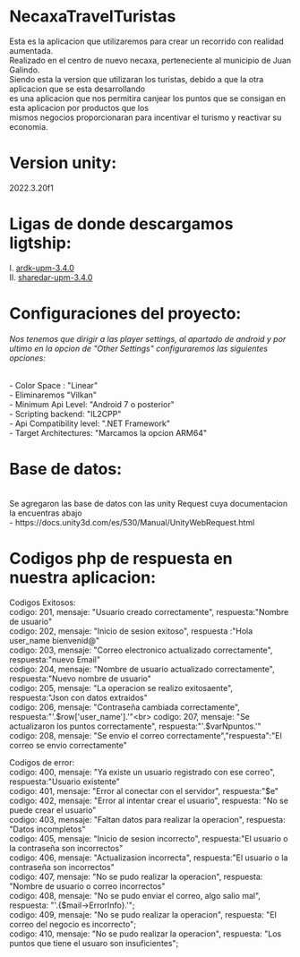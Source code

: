 # NecaxaTravelTuristas
Esta es la aplicacion que utilizaremos para crear un recorrido con realidad aumentada.<br>
Realizado en el centro de nuevo necaxa, perteneciente al municipio de Juan Galindo.<br>
Siendo esta la version que utilizaran los turistas, debido a que la otra aplicacion que se esta desarrollando<br>
es una aplicacion que nos permitira canjear los puntos que se consigan en esta aplicacion por productos que los <br> mismos negocios proporcionaran para incentivar el turismo y reactivar su economia.

# Version unity:
 2022.3.20f1


# Ligas de donde descargamos ligtship:
 
 I.  [ardk-upm-3.4.0](https://github.com/niantic-lightship/ardk-upm/releases/tag/3.4.0) <br>
 II. [sharedar-upm-3.4.0](https://github.com/niantic-lightship/sharedar-upm/releases/tag/3.4.0)

# Configuraciones del proyecto:
<h6>Nos tenemos que dirigir a las player settings, al apartado de android y por ultimo en la opcion de "Other Settings" configuraremos las siguientes opciones:<br></h6>
- Color Space : "Linear"<br>
- Eliminaremos "Vilkan"<br>
- Minimum Api Level: "Android 7 o posterior"<br>
- Scripting backend: "IL2CPP"<br>
- Api Compatibility level: ".NET Framework"<br>
- Target Architectures: "Marcamos la opcion ARM64"<br>


# Base de datos:
<br>
Se agregaron las base de datos con las unity Request cuya documentacion la encuentras abajo <br>
- https://docs.unity3d.com/es/530/Manual/UnityWebRequest.html<br>

# Codigos php de respuesta en nuestra aplicacion:

Codigos Exitosos:<br>
codigo: 201, mensaje: "Usuario creado correctamente", respuesta:"Nombre de usuario"<br>
codigo: 202, mensaje: "Inicio de sesion exitoso", respuesta :"Hola user_name bienvenid@"<br>
codigo: 203, mensaje: "Correo electronico actualizado correctamente", respuesta:"nuevo Email"<br>
codigo: 204, mensaje: "Nombre de usuario actualizado correctamente", respuesta:"Nuevo nombre de usuario"<br>
codigo: 205, mensaje: "La operacion se realizo exitosaente", respuesta:"Json con datos extraidos"<br>
codigo: 206, mensaje: "Contraseña cambiada correctamente", respuesta:"'.$row['user_name'].'"<br>
codigo: 207, mensaje: "Se actualizaron los puntos correctamente", respuesta:"'.$varNpuntos.'"<br>
codigo: 208, mensaje: "Se envio el correo correctamente","respuesta":"El correo se envio correctamente"<br>

Codigos de error:<br>
codigo: 400, mensaje: "Ya existe un usuario registrado con ese correo", respuesta:"Usuario existente"<br>
codigo: 401, mensaje: "Error al conectar con el servidor", respuesta:"$e"<br>
codigo: 402, mensaje: "Error al intentar crear el usuario", respuesta: "No se puede crear el usuario"<br>
codigo: 403, mensaje: "Faltan datos para realizar la operacion", respuesta: "Datos incompletos"<br>
codigo: 405, mensaje: "Inicio de sesion incorrecto", respuesta:"El usuario o la contraseña son incorrectos"<br>
codigo: 406, mensaje: "Actualizasion incorrecta", respuesta:"El usuario o la contraseña son incorrectos"<br>
codigo: 407, mensaje: "No se pudo realizar la operacion", respuesta: "Nombre de usuario o correo incorrectos"<br>
codigo: 408, mensaje: "No se pudo enviar el correo, algo salio mal", respuesta: "'.{$mail->ErrorInfo}.'";<br>
codigo: 409, mensaje: "No se pudo realizar la operacion", respuesta: "El correo del negocio es incorrecto";<br>
codigo: 410, mensaje: "No se pudo realizar la operacion", respuesta: "Los puntos que tiene el usuaro son insuficientes";<br>